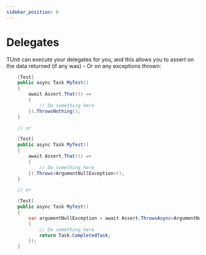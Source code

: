 ```yaml
---
sidebar_position: 6
---
```


# Delegates

TUnit can execute your delegates for you, and this allows you to assert on the data returned (if any was) - Or on any exceptions thrown:

```csharp
    [Test]
    public async Task MyTest()
    {
        await Assert.That(() =>
        {
            // Do something here
        }).ThrowsNothing();
    }

    // or

    [Test]
    public async Task MyTest()
    {
        await Assert.That(() =>
        {
            // Do something here
        }).Throws<ArgumentNullException>();
    }

    // or 

    [Test]
    public async Task MyTest()
    {
        var argumentNullException = await Assert.ThrowsAsync<ArgumentNullException>(() =>
        {
            // Do something here
            return Task.CompletedTask;
        });
    }
```
